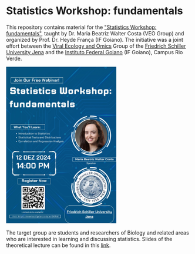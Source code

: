 # Statistics Workshop: fundamentals

This repository contains material for the ["Statistics Workshop: fundamentals"](https://www.ifgoiano.edu.br/home/index.php/component/content/article/314-eventos-rioverde-pagina/26630-workshop-de-estatistica.html?Itemid=101), taught by Dr. Maria Beatriz Walter Costa (VEO Group) and organized by Prof. Dr. Heyde França (IF Goiano). The initiative was a joint effort between the [Viral Ecology and Omics](https://www.bio.uni-jena.de/en/2235/viral-ecology-and-omics) Group of the [Friedrich Schiller University Jena](https://www.uni-jena.de/en) and the [Instituto Federal Goiano](https://www.ifgoiano.edu.br/home/index.php/rio-verde.html) (IF Goiano), Campus Rio Verde.  

<img src="https://github.com/waltercostamb/statistics/blob/main/figures/workshop.jpeg" alt="drawing" width="300"/>  

The target group are students and researchers of Biology and related areas who are interested in learning and discussing statistics. Slides of the theoretical lecture can be found in this [link](https://github.com/waltercostamb/statistics/blob/main/stats_workshop.pdf).   

